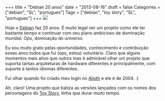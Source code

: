 +++
title = "Debian 20 anos"
date = "2013-08-16"
draft = false
Categories = ["debian", "SL", "portugues"]
Tags = ["debian", "toy story", "SL", "portugues"]
+++
![](/images/debian.png)

Hoje o [Debian](http://www.debian.org) faz 20 anos. É muito legal ver um
projeto como ele ter bastante tempo e continuar com seu plano ambicioso
de dominação mundial. Ops, dominação do universo.

Eu sou muito grato pelas oportunidades, conhecimento e contribuição
esses anos todos que fui (ops, estou) voluntário. Claro que alguns
momentos mais ativo que outros mas é admirável olhar um projeto que
suporta tantas arquiteturas de hardware diferentes e principalmente, com
suporte à tantos idiomas diferentes.

Fui olhar quando foi criado meu login no
[Alioth](http://alioth.debian.org) e ele é de 2004. :)

Ah, claro! Uma projeto que batiza as versões lançados com os nomes dos
personagens do [Toy Story](http://pt.wikipedia.org/wiki/Toy_Story),
tinha que durar muito tempo.
